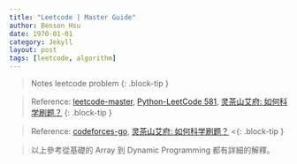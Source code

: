 ```yaml
---
title: "Leetcode | Master Guide"
author: Benson Hsu
date: 1970-01-01
category: Jekyll
layout: post
tags: [leetcode, algorithm]
---
```


> Notes leetcode problem 
{: .block-tip }

> Reference: [leetcode-master], [Python-LeetCode 581], [灵茶山艾府: 如何科学刷题？]
{: .block-tip }

> Reference: [codeforces-go], [灵茶山艾府: 如何科学刷题？]
<{: .block-tip }

> 以上參考從基礎的 Array 到 Dynamic Programming 都有詳細的解釋。

[leetcode-master]: https://github.com/youngyangyang04/leetcode-master

[Python-LeetCode 581]: https://hackmd.io/@bangyewu/ryLbEED23/%2FAXR8NqGRQj2MLo6oCY7DGQ

[灵茶山艾府: 如何科学刷题？]: https://leetcode.cn/discuss/post/3141566/ru-he-ke-xue-shua-ti-by-endlesscheng-q3yd/

[codeforces-go]: https://github.com/EndlessCheng/codeforces-go?tab=readme-ov-file